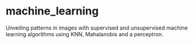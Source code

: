 # machine_learning
Unveiling patterns in images with supervised and unsupervised machine learning algorithms using KNN, Mahalanobis and a perceptron.
